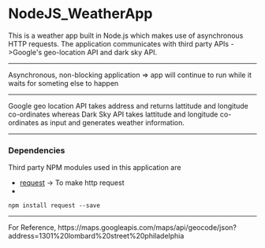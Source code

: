 # NodeJS_WeatherApp
This is a weather app built in Node.js which makes use of asynchronous HTTP requests. The application communicates with third party APIs ->Google's geo-location API and dark sky API.
<hr>

Asynchronous, non-blocking application => app will continue to run while it waits for someting else to happen
<hr>
Google geo location API takes address and returns lattitude and longitude co-ordinates whereas Dark Sky API takes lattitude and longitude co-ordinates as input and generates weather information.
<hr>

### Dependencies

Third party NPM modules used in this application are
<ul>
<li><a href="https://www.npmjs.com/package/request">request</a> -> To make http request</li>
<li></li>
</ul>

```
npm install request --save
```

<hr>
For Reference,
https://maps.googleapis.com/maps/api/geocode/json?address=1301%20lombard%20street%20philadelphia
